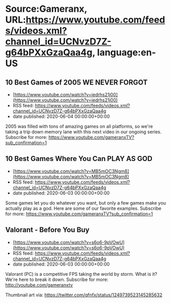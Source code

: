 # Source:Gameranx, URL:https://www.youtube.com/feeds/videos.xml?channel_id=UCNvzD7Z-g64bPXxGzaQaa4g, language:en-US

## 10 Best Games of 2005 WE NEVER FORGOT
 - [https://www.youtube.com/watch?v=iedrhs21j00](https://www.youtube.com/watch?v=iedrhs21j00)
 - RSS feed: https://www.youtube.com/feeds/videos.xml?channel_id=UCNvzD7Z-g64bPXxGzaQaa4g
 - date published: 2020-06-04 00:00:00+00:00

2005 was filled with tons of amazing games on all platforms, so we're taking a trip down memory lane with this next video in our ongoing series.
Subscribe for more: https://www.youtube.com/gameranxTV?sub_confirmation=1

## 10 Best Games Where You Can PLAY AS GOD
 - [https://www.youtube.com/watch?v=MB5mOC3Ngm8](https://www.youtube.com/watch?v=MB5mOC3Ngm8)
 - RSS feed: https://www.youtube.com/feeds/videos.xml?channel_id=UCNvzD7Z-g64bPXxGzaQaa4g
 - date published: 2020-06-03 00:00:00+00:00

Some games let you do whatever you want, but only a few games make you actually play as a god. Here are some of our favorite examples.
Subscribe for more: https://www.youtube.com/gameranxTV?sub_confirmation=1

## Valorant - Before You Buy
 - [https://www.youtube.com/watch?v=s6o6-9pVOwU](https://www.youtube.com/watch?v=s6o6-9pVOwU)
 - RSS feed: https://www.youtube.com/feeds/videos.xml?channel_id=UCNvzD7Z-g64bPXxGzaQaa4g
 - date published: 2020-06-03 00:00:00+00:00

Valorant (PC) is a competitive FPS taking the world by storm. What is it? We're here to break it down.
Subscribe for more: http://youtube.com/gameranxtv

Thumbnail art via: https://twitter.com/qfnfx/status/1249739523145285632

